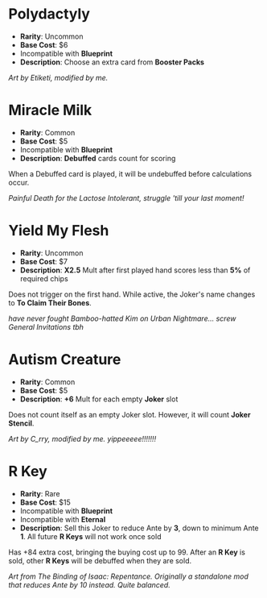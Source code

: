 # Polydactyly
- **Rarity**: Uncommon
- **Base Cost**: $6
- Incompatible with **Blueprint**
- **Description**: Choose an extra card from **Booster Packs**

*Art by Etiketi, modified by me.*

# Miracle Milk
- **Rarity**: Common
- **Base Cost**: $5
- Incompatible with **Blueprint**
- **Description**: **Debuffed** cards count for scoring

When a Debuffed card is played, it will be undebuffed before calculations occur.

*Painful Death for the Lactose Intolerant, struggle 'till your last moment!*

# Yield My Flesh
- **Rarity**: Uncommon
- **Base Cost**: $7
- **Description**: **X2.5** Mult after first played hand scores less than **5%** of required chips

Does not trigger on the first hand.
While active, the Joker's name changes to **To Claim Their Bones**.

*have never fought Bamboo-hatted Kim on Urban Nightmare... screw General Invitations tbh*

# Autism Creature
- **Rarity**: Common
- **Base Cost**: $5
- **Description**: **+6** Mult for each empty **Joker** slot

Does not count itself as an empty Joker slot. However, it will count **Joker Stencil**.

*Art by C_rry, modified by me. yippeeeee!!!!!!!*

# R Key
- **Rarity**: Rare
- **Base Cost**: $15
- Incompatible with **Blueprint**
- Incompatible with **Eternal**
- **Description**: Sell this Joker to reduce Ante by **3**, down to minimum Ante **1**. All future **R Keys** will not work once sold

Has +84 extra cost, bringing the buying cost up to 99.
After an **R Key** is sold, other **R Keys** will be debuffed when they are sold.

*Art from The Binding of Isaac: Repentance. Originally a standalone mod that reduces Ante by 10 instead. Quite balanced.*